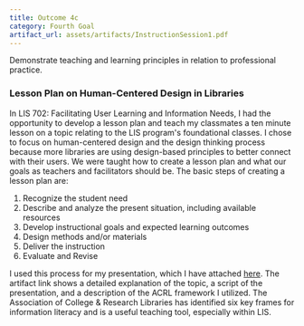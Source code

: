 ```yaml
---
title: Outcome 4c
category: Fourth Goal
artifact_url: assets/artifacts/InstructionSession1.pdf
---
```

Demonstrate teaching and learning principles in relation to professional practice.

### **Lesson Plan on Human-Centered Design in Libraries** ###
In LIS 702: Facilitating User Learning and Information Needs, I had the opportunity to develop a lesson plan and teach my classmates a ten minute lesson on a topic relating to the LIS program's foundational classes. I chose to focus on human-centered design and the design thinking process because more libraries are using design-based principles to better connect with their users. We were taught how to create a lesson plan and what our goals as teachers and facilitators should be. The basic steps of creating a lesson plan are:
1. Recognize the student need
2. Describe and analyze the present situation, including available resources
3. Develop instructional goals and expected learning outcomes
4. Design methods and/or materials 
5. Deliver the instruction 
6. Evaluate and Revise

I used this process for my presentation, which I have attached [here](assets/artifacts/InstructionSession1-2.pptx). The artifact link shows a detailed explanation of the topic, a script of the presentation, and a description of the ACRL framework I utilized. The Association of College & Research Libraries has identified six key frames for information literacy and is a useful teaching tool, especially within LIS. 
